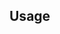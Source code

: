 
<!-- TITLE/ -->

<!-- /TITLE -->


<!-- BADGES/ -->

<!-- /BADGES -->


<!-- DESCRIPTION/ -->

<!-- /DESCRIPTION -->


<!-- INSTALL/ -->

<!-- /INSTALL -->

## Usage


<!-- HISTORY/ -->

<!-- /HISTORY -->


<!-- CONTRIBUTE/ -->

<!-- /CONTRIBUTE -->


<!-- BACKERS/ -->

<!-- /BACKERS -->


<!-- LICENSE/ -->

<!-- /LICENSE -->


